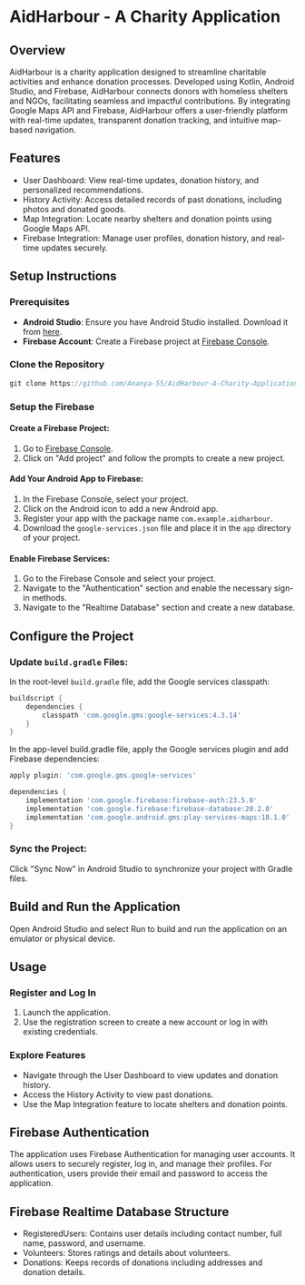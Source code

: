 # AidHarbour - A Charity Application

## Overview

AidHarbour is a charity application designed to streamline charitable activities and enhance donation processes. Developed using Kotlin, Android Studio, and Firebase, AidHarbour connects donors with homeless shelters and NGOs, facilitating seamless and impactful contributions. By integrating Google Maps API and Firebase, AidHarbour offers a user-friendly platform with real-time updates, transparent donation tracking, and intuitive map-based navigation.

## Features

- User Dashboard: View real-time updates, donation history, and personalized recommendations.
- History Activity: Access detailed records of past donations, including photos and donated goods.
- Map Integration: Locate nearby shelters and donation points using Google Maps API.
- Firebase Integration: Manage user profiles, donation history, and real-time updates securely.


## Setup Instructions

### Prerequisites

- **Android Studio**: Ensure you have Android Studio installed. Download it from [here](https://developer.android.com/studio).
- **Firebase Account**: Create a Firebase project at [Firebase Console](https://console.firebase.google.com/).

### Clone the Repository
```gradle
git clone https://github.com/Ananya-55/AidHarbour-A-Charity-Application.git 
```    

### Setup the Firebase

#### Create a Firebase Project:

1. Go to [Firebase Console](https://console.firebase.google.com/).
2. Click on "Add project" and follow the prompts to create a new project.

#### Add Your Android App to Firebase:

1. In the Firebase Console, select your project.
2. Click on the Android icon to add a new Android app.
3. Register your app with the package name `com.example.aidharbour`.
4. Download the `google-services.json` file and place it in the `app` directory of your project.

#### Enable Firebase Services:

1. Go to the Firebase Console and select your project.
2. Navigate to the "Authentication" section and enable the necessary sign-in methods.
3. Navigate to the "Realtime Database" section and create a new database.


## Configure the Project

### Update `build.gradle` Files:

In the root-level `build.gradle` file, add the Google services classpath:

```gradle
buildscript {
    dependencies {
        classpath 'com.google.gms:google-services:4.3.14'
    }
}
```
In the app-level build.gradle file, apply the Google services plugin and add Firebase dependencies:

```gradle
apply plugin: 'com.google.gms.google-services'

dependencies {
    implementation 'com.google.firebase:firebase-auth:23.5.0'
    implementation 'com.google.firebase:firebase-database:20.2.0'
    implementation 'com.google.android.gms:play-services-maps:18.1.0'
}
```

### Sync the Project:

Click "Sync Now" in Android Studio to synchronize your project with Gradle files.

## Build and Run the Application

Open Android Studio and select Run to build and run the application on an emulator or physical device.

## Usage

### Register and Log In

1. Launch the application.
2. Use the registration screen to create a new account or log in with existing credentials.

### Explore Features

- Navigate through the User Dashboard to view updates and donation history.
- Access the History Activity to view past donations.
- Use the Map Integration feature to locate shelters and donation points.

## Firebase Authentication

The application uses Firebase Authentication for managing user accounts. It allows users to securely register, log in, and manage their profiles. For authentication, users provide their email and password to access the application.

## Firebase Realtime Database Structure 

- RegisteredUsers: Contains user details including contact number, full name, password, and username.
- Volunteers: Stores ratings and details about volunteers.
- Donations: Keeps records of donations including addresses and donation details.









